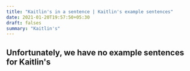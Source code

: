 ```yaml
---
title: "Kaitlin's in a sentence | Kaitlin's example sentences"
date: 2021-01-20T19:57:50+05:30
draft: falses
summary: "Kaitlin's"
---
```

## Unfortunately, we have no example sentences for Kaitlin's                 

